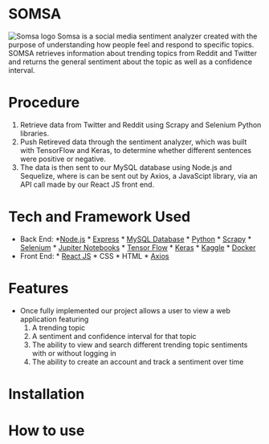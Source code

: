 # SOMSA
![Somsa logo](https://cdn.discordapp.com/attachments/733447389393977406/780950213497847869/Account.jpg)
Somsa is a social media sentiment analyzer created with the purpose of understanding how people feel and respond to specific topics. SOMSA  retrieves information about trending topics from Reddit and Twitter and returns the general sentiment about the topic as well as a confidence interval.

# Procedure
1. Retrieve data from Twitter and Reddit using Scrapy and Selenium Python libraries.
2. Push Retireved data through the sentiment analyzer, which was built with TensorFlow and Keras, to determine whether different sentences were positive or negative.
3. The data is then sent to our MySQL database using Node.js and Sequelize, where is can be sent out by Axios, a JavaScipt library, via an API call made by our React JS front end.

# Tech and Framework Used
* Back End:
      *[Node.js](https://github.com/nodejs)
      * [Express](https://github.com/expressjs/express)
      * [MySQL Database](https://github.com/mysql/mysql-server)
      * [Python](https://github.com/python)
      * [Scrapy](https://github.com/scrapy/scrapy)
      * [Selenium](https://github.com/SeleniumHQ/selenium)
      * [Jupiter Notebooks](https://github.com/jupyter/notebook)
      * [Tensor Flow](https://github.com/tensorflow/tensorflow)
      * [Keras](https://github.com/keras-team/keras)
      * [Kaggle](https://www.kaggle.com/docs/datasets)
      * [Docker](https://github.com/docker/compose)
* Front End:
       * [React JS](https://github.com/reactjs/reactjs.org)
       * CSS
       * HTML
       * [Axios](https://github.com/axios/axios)
      
# Features
* Once fully implemented our project allows a user to view a web application featuring
  1. A trending topic
  2. A sentiment and confidence interval for that topic
  3. The ability to view and search different trending topic sentiments with or without logging in
  4. The ability to create an account and track a sentiment over time
  
# Installation

# How to use
  

